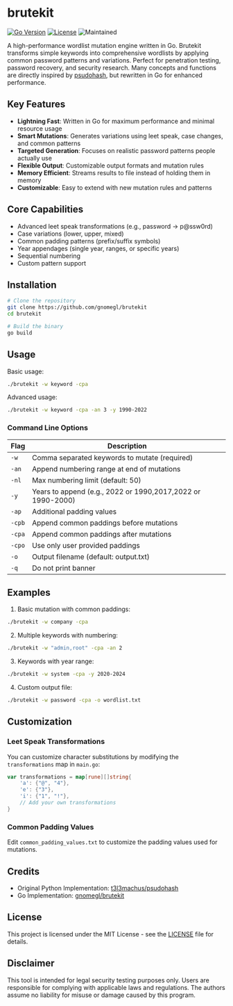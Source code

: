 # brutekit

[![Go Version](https://img.shields.io/badge/Go-1.21%2B-blue.svg)](https://golang.org/) [![License](https://img.shields.io/badge/license-MIT-red.svg)](LICENSE) ![Maintained](https://img.shields.io/badge/Maintained%3F-Yes-green.svg)

A high-performance wordlist mutation engine written in Go. Brutekit transforms simple keywords into comprehensive wordlists by applying common password patterns and variations. Perfect for penetration testing, password recovery, and security research. Many concepts and functions are directly inspired by [psudohash](https://github.com/t3l3machus/psudohash), but rewritten in Go for enhanced performance.

## Key Features

- **Lightning Fast**: Written in Go for maximum performance and minimal resource usage
- **Smart Mutations**: Generates variations using leet speak, case changes, and common patterns
- **Targeted Generation**: Focuses on realistic password patterns people actually use
- **Flexible Output**: Customizable output formats and mutation rules
- **Memory Efficient**: Streams results to file instead of holding them in memory
- **Customizable**: Easy to extend with new mutation rules and patterns

## Core Capabilities

- Advanced leet speak transformations (e.g., password → p@ssw0rd)
- Case variations (lower, upper, mixed)
- Common padding patterns (prefix/suffix symbols)
- Year appendages (single year, ranges, or specific years)
- Sequential numbering
- Custom pattern support

## Installation

```bash
# Clone the repository
git clone https://github.com/gnomegl/brutekit
cd brutekit

# Build the binary
go build
```

## Usage

Basic usage:
```bash
./brutekit -w keyword -cpa
```

Advanced usage:
```bash
./brutekit -w keyword -cpa -an 3 -y 1990-2022
```

### Command Line Options

| Flag | Description |
|------|-------------|
| `-w` | Comma separated keywords to mutate (required) |
| `-an` | Append numbering range at end of mutations |
| `-nl` | Max numbering limit (default: 50) |
| `-y` | Years to append (e.g., 2022 or 1990,2017,2022 or 1990-2000) |
| `-ap` | Additional padding values |
| `-cpb` | Append common paddings before mutations |
| `-cpa` | Append common paddings after mutations |
| `-cpo` | Use only user provided paddings |
| `-o` | Output filename (default: output.txt) |
| `-q` | Do not print banner |

## Examples

1. Basic mutation with common paddings:
```bash
./brutekit -w company -cpa
```

2. Multiple keywords with numbering:
```bash
./brutekit -w "admin,root" -cpa -an 2
```

3. Keywords with year range:
```bash
./brutekit -w system -cpa -y 2020-2024
```

4. Custom output file:
```bash
./brutekit -w password -cpa -o wordlist.txt
```

## Customization

### Leet Speak Transformations
You can customize character substitutions by modifying the `transformations` map in `main.go`:

```go
var transformations = map[rune][]string{
    'a': {"@", "4"},
    'e': {"3"},
    'i': {"1", "!"},
    // Add your own transformations
}
```

### Common Padding Values
Edit `common_padding_values.txt` to customize the padding values used for mutations.

## Credits

- Original Python Implementation: [t3l3machus/psudohash](https://github.com/t3l3machus/psudohash)
- Go Implementation: [gnomegl/brutekit](https://github.com/gnomegl/brutekit)

## License

This project is licensed under the MIT License - see the [LICENSE](LICENSE) file for details.

## Disclaimer

This tool is intended for legal security testing purposes only. Users are responsible for complying with applicable laws and regulations. The authors assume no liability for misuse or damage caused by this program.
